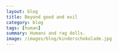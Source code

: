 ```yaml
---
layout: blog
title: Beyond good and evil
category: blog
tags: [human]  
summary: Humans and rag dolls.
image: /images/blog/kinderschokolade.jpg
---
```

